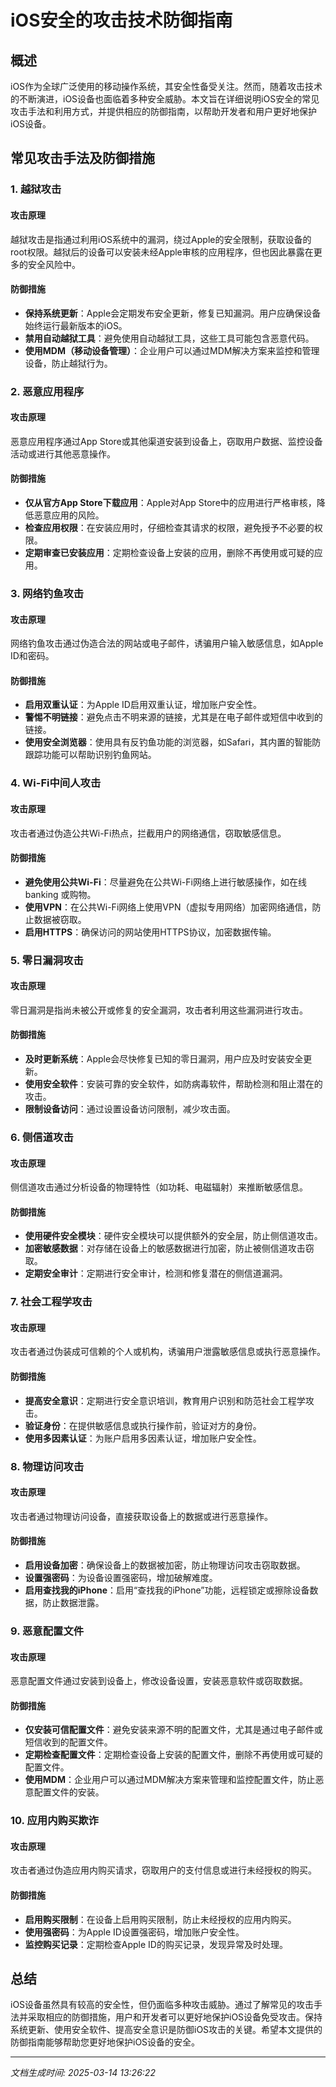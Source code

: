 # iOS安全的攻击技术防御指南

## 概述

iOS作为全球广泛使用的移动操作系统，其安全性备受关注。然而，随着攻击技术的不断演进，iOS设备也面临着多种安全威胁。本文旨在详细说明iOS安全的常见攻击手法和利用方式，并提供相应的防御指南，以帮助开发者和用户更好地保护iOS设备。

## 常见攻击手法及防御措施

### 1. 越狱攻击

#### 攻击原理
越狱攻击是指通过利用iOS系统中的漏洞，绕过Apple的安全限制，获取设备的root权限。越狱后的设备可以安装未经Apple审核的应用程序，但也因此暴露在更多的安全风险中。

#### 防御措施
- **保持系统更新**：Apple会定期发布安全更新，修复已知漏洞。用户应确保设备始终运行最新版本的iOS。
- **禁用自动越狱工具**：避免使用自动越狱工具，这些工具可能包含恶意代码。
- **使用MDM（移动设备管理）**：企业用户可以通过MDM解决方案来监控和管理设备，防止越狱行为。

### 2. 恶意应用程序

#### 攻击原理
恶意应用程序通过App Store或其他渠道安装到设备上，窃取用户数据、监控设备活动或进行其他恶意操作。

#### 防御措施
- **仅从官方App Store下载应用**：Apple对App Store中的应用进行严格审核，降低恶意应用的风险。
- **检查应用权限**：在安装应用时，仔细检查其请求的权限，避免授予不必要的权限。
- **定期审查已安装应用**：定期检查设备上安装的应用，删除不再使用或可疑的应用。

### 3. 网络钓鱼攻击

#### 攻击原理
网络钓鱼攻击通过伪造合法的网站或电子邮件，诱骗用户输入敏感信息，如Apple ID和密码。

#### 防御措施
- **启用双重认证**：为Apple ID启用双重认证，增加账户安全性。
- **警惕不明链接**：避免点击不明来源的链接，尤其是在电子邮件或短信中收到的链接。
- **使用安全浏览器**：使用具有反钓鱼功能的浏览器，如Safari，其内置的智能防跟踪功能可以帮助识别钓鱼网站。

### 4. Wi-Fi中间人攻击

#### 攻击原理
攻击者通过伪造公共Wi-Fi热点，拦截用户的网络通信，窃取敏感信息。

#### 防御措施
- **避免使用公共Wi-Fi**：尽量避免在公共Wi-Fi网络上进行敏感操作，如在线 banking 或购物。
- **使用VPN**：在公共Wi-Fi网络上使用VPN（虚拟专用网络）加密网络通信，防止数据被窃取。
- **启用HTTPS**：确保访问的网站使用HTTPS协议，加密数据传输。

### 5. 零日漏洞攻击

#### 攻击原理
零日漏洞是指尚未被公开或修复的安全漏洞，攻击者利用这些漏洞进行攻击。

#### 防御措施
- **及时更新系统**：Apple会尽快修复已知的零日漏洞，用户应及时安装安全更新。
- **使用安全软件**：安装可靠的安全软件，如防病毒软件，帮助检测和阻止潜在的攻击。
- **限制设备访问**：通过设置设备访问限制，减少攻击面。

### 6. 侧信道攻击

#### 攻击原理
侧信道攻击通过分析设备的物理特性（如功耗、电磁辐射）来推断敏感信息。

#### 防御措施
- **使用硬件安全模块**：硬件安全模块可以提供额外的安全层，防止侧信道攻击。
- **加密敏感数据**：对存储在设备上的敏感数据进行加密，防止被侧信道攻击窃取。
- **定期安全审计**：定期进行安全审计，检测和修复潜在的侧信道漏洞。

### 7. 社会工程学攻击

#### 攻击原理
攻击者通过伪装成可信赖的个人或机构，诱骗用户泄露敏感信息或执行恶意操作。

#### 防御措施
- **提高安全意识**：定期进行安全意识培训，教育用户识别和防范社会工程学攻击。
- **验证身份**：在提供敏感信息或执行操作前，验证对方的身份。
- **使用多因素认证**：为账户启用多因素认证，增加账户安全性。

### 8. 物理访问攻击

#### 攻击原理
攻击者通过物理访问设备，直接获取设备上的数据或进行恶意操作。

#### 防御措施
- **启用设备加密**：确保设备上的数据被加密，防止物理访问攻击窃取数据。
- **设置强密码**：为设备设置强密码，增加破解难度。
- **启用查找我的iPhone**：启用“查找我的iPhone”功能，远程锁定或擦除设备数据，防止数据泄露。

### 9. 恶意配置文件

#### 攻击原理
恶意配置文件通过安装到设备上，修改设备设置，安装恶意软件或窃取数据。

#### 防御措施
- **仅安装可信配置文件**：避免安装来源不明的配置文件，尤其是通过电子邮件或短信收到的配置文件。
- **定期检查配置文件**：定期检查设备上安装的配置文件，删除不再使用或可疑的配置文件。
- **使用MDM**：企业用户可以通过MDM解决方案来管理和监控配置文件，防止恶意配置文件的安装。

### 10. 应用内购买欺诈

#### 攻击原理
攻击者通过伪造应用内购买请求，窃取用户的支付信息或进行未经授权的购买。

#### 防御措施
- **启用购买限制**：在设备上启用购买限制，防止未经授权的应用内购买。
- **使用强密码**：为Apple ID设置强密码，增加账户安全性。
- **监控购买记录**：定期检查Apple ID的购买记录，发现异常及时处理。

## 总结

iOS设备虽然具有较高的安全性，但仍面临多种攻击威胁。通过了解常见的攻击手法并采取相应的防御措施，用户和开发者可以更好地保护iOS设备免受攻击。保持系统更新、使用安全软件、提高安全意识是防御iOS攻击的关键。希望本文提供的防御指南能够帮助您更好地保护iOS设备的安全。

---

*文档生成时间: 2025-03-14 13:26:22*
